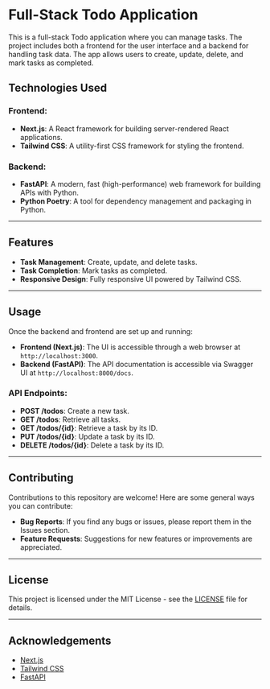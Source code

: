 # Full-Stack Todo Application

This is a full-stack Todo application where you can manage tasks. The project includes both a frontend for the user interface and a backend for handling task data. The app allows users to create, update, delete, and mark tasks as completed.

## Technologies Used

### Frontend:
- **Next.js**: A React framework for building server-rendered React applications.
- **Tailwind CSS**: A utility-first CSS framework for styling the frontend.

### Backend:
- **FastAPI**: A modern, fast (high-performance) web framework for building APIs with Python.
- **Python Poetry**: A tool for dependency management and packaging in Python.

---

## Features

- **Task Management**: Create, update, and delete tasks.
- **Task Completion**: Mark tasks as completed.
- **Responsive Design**: Fully responsive UI powered by Tailwind CSS.

---

## Usage

Once the backend and frontend are set up and running:

- **Frontend (Next.js)**: The UI is accessible through a web browser at `http://localhost:3000`.
- **Backend (FastAPI)**: The API documentation is accessible via Swagger UI at `http://localhost:8000/docs`.

### API Endpoints:
- **POST /todos**: Create a new task.
- **GET /todos**: Retrieve all tasks.
- **GET /todos/{id}**: Retrieve a task by its ID.
- **PUT /todos/{id}**: Update a task by its ID.
- **DELETE /todos/{id}**: Delete a task by its ID.

---

## Contributing

Contributions to this repository are welcome! Here are some general ways you can contribute:

- **Bug Reports**: If you find any bugs or issues, please report them in the Issues section.
- **Feature Requests**: Suggestions for new features or improvements are appreciated.

---

## License

This project is licensed under the MIT License - see the [LICENSE](LICENSE) file for details.

---

## Acknowledgements

- [Next.js](https://nextjs.org/)
- [Tailwind CSS](https://tailwindcss.com/)
- [FastAPI](https://fastapi.tiangolo.com/)